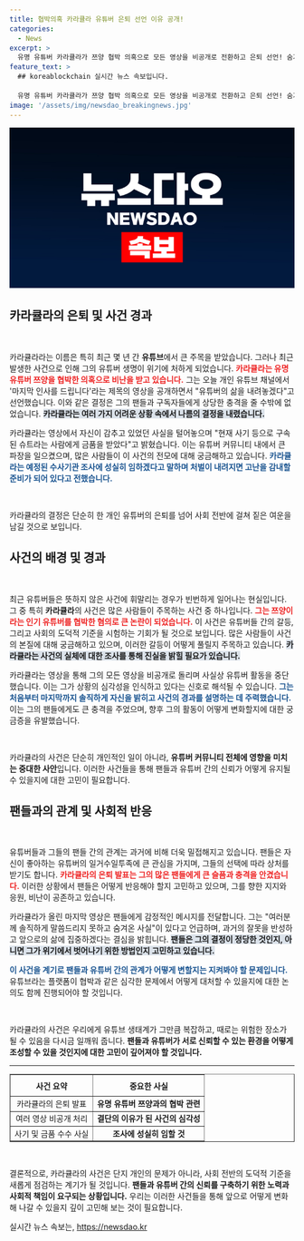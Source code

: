 ```yaml
---
title: 협박의혹 카라큘라 유튜버 은퇴 선언 이유 공개!
categories:
  - News
excerpt: >
  유명 유튜버 카라큘라가 쯔양 협박 의혹으로 모든 영상을 비공개로 전환하고 은퇴 선언! 숨겨왔던 비밀과 함께 충격적인 사실을 공개하며 사죄의 시간을 가졌습니다. 이 사건의 전말은 과연?
feature_text: >
  ## koreablockchain 실시간 뉴스 속보입니다.

  유명 유튜버 카라큘라가 쯔양 협박 의혹으로 모든 영상을 비공개로 전환하고 은퇴 선언! 숨겨왔던 비밀과 함께 충격적인 사실을 공개하며 사죄의 시간을 가졌습니다. 이 사건의 전말은 과연?
image: '/assets/img/newsdao_breakingnews.jpg'
---
```


<p><img src="/assets/img/newsdao_breakingnews.jpg" alt="koreablockchain 속보" /></p>

<h2 data-ke-size="size26">카라큘라의 은퇴 및 사건 경과</h2>

<p data-ke-size="size16">&nbsp;</p>

<p>카라큘라라는 이름은 특히 최근 몇 년 간 <b>유튜브</b>에서 큰 주목을 받았습니다. 그러나 최근 발생한 사건으로 인해 그의 유튜버 생명이 위기에 처하게 되었습니다. <b><span style="color: #ee2323;">카라큘라는 유명 유튜버 쯔양을 협박한 의혹으로 비난을 받고 있습니다.</span></b> 그는 오늘 개인 유튜브 채널에서 '마지막 인사를 드립니다'라는 제목의 영상을 공개하면서 "유튜버의 삶을 내려놓겠다"고 선언했습니다. 이와 같은 결정은 그의 팬들과 구독자들에게 상당한 충격을 줄 수밖에 없었습니다. <b><span style="background-color: #21538527;">카라큘라는 여러 가지 어려운 상황 속에서 나름의 결정을 내렸습니다.</span></b> </p>

<p>카라큘라는 영상에서 자신이 감추고 있었던 사실을 털어놓으며 "현재 사기 등으로 구속된 슈트라는 사람에게 금품을 받았다"고 밝혔습니다. 이는 유튜버 커뮤니티 내에서 큰 파장을 일으켰으며, 많은 사람들이 이 사건의 전모에 대해 궁금해하고 있습니다. <b><span style="color: #1a5490;">카라큘라는 예정된 수사기관 조사에 성실히 임하겠다고 말하며 처벌이 내려지면 고난을 감내할 준비가 되어 있다고 전했습니다.</span></b></p>

<p data-ke-size="size16">&nbsp;</p>

<p>카라큘라의 결정은 단순히 한 개인 유튜버의 은퇴를 넘어 사회 전반에 걸쳐 짙은 여운을 남길 것으로 보입니다.</p>

<h2 data-ke-size="size26">사건의 배경 및 경과</h2>

<p data-ke-size="size16">&nbsp;</p>

<p>최근 유튜버들은 뜻하지 않은 사건에 휘말리는 경우가 빈번하게 일어나는 현실입니다. 그 중 특히 <b>카라큘라</b>의 사건은 많은 사람들이 주목하는 사건 중 하나입니다. <b><span style="color: #ee2323;">그는 쯔양이라는 인기 유튜버를 협박한 혐의로 큰 논란이 되었습니다.</span></b> 이 사건은 유튜버들 간의 갈등, 그리고 사회의 도덕적 기준을 시험하는 기회가 될 것으로 보입니다. 많은 사람들이 사건의 본질에 대해 궁금해하고 있으며, 이러한 갈등이 어떻게 풀릴지 주목하고 있습니다. <b><span style="background-color: #21538527;">카라큘라는 사건의 실체에 대한 조사를 통해 진실을 밝힐 필요가 있습니다.</span></b></p>

<p>카라큘라는 영상을 통해 그의 모든 영상을 비공개로 돌리며 사실상 유튜버 활동을 중단했습니다. 이는 그가 상황의 심각성을 인식하고 있다는 신호로 해석될 수 있습니다. <b><span style="color: #1a5490;">그는 처음부터 마지막까지 솔직하게 자신을 밝히고 사건의 경과를 설명하는 데 주력했습니다.</span></b> 이는 그의 팬들에게도 큰 충격을 주었으며, 향후 그의 활동이 어떻게 변화할지에 대한 궁금증을 유발했습니다.</p>

<p data-ke-size="size16">&nbsp;</p>

<p>카라큘라의 사건은 단순히 개인적인 일이 아니라, <b>유튜버 커뮤니티 전체에 영향을 미치는 중대한 사안</b>입니다. 이러한 사건들을 통해 팬들과 유튜버 간의 신뢰가 어떻게 유지될 수 있을지에 대한 고민이 필요합니다.</p>

<h2 data-ke-size="size26">팬들과의 관계 및 사회적 반응</h2>

<p data-ke-size="size16">&nbsp;</p>

<p>유튜버들과 그들의 팬들 간의 관계는 과거에 비해 더욱 밀접해지고 있습니다. 팬들은 자신이 좋아하는 유튜버의 일거수일투족에 큰 관심을 가지며, 그들의 선택에 따라 상처를 받기도 합니다. <b><span style="color: #ee2323;">카라큘라의 은퇴 발표는 그의 많은 팬들에게 큰 슬픔과 충격을 안겼습니다.</span></b> 이러한 상황에서 팬들은 어떻게 반응해야 할지 고민하고 있으며, 그를 향한 지지와 응원, 비난이 공존하고 있습니다.</p>

<p>카라큘라가 올린 마지막 영상은 팬들에게 감정적인 메시지를 전달합니다. 그는 "여러분께 솔직하게 말씀드리지 못하고 숨겨온 사실"이 있다고 언급하며, 과거의 잘못을 반성하고 앞으로의 삶에 집중하겠다는 결심을 밝힙니다. <b><span style="background-color: #21538527;">팬들은 그의 결정이 정당한 것인지, 아니면 그가 위기에서 벗어나기 위한 방법인지 고민하고 있습니다.</span></b> </p>

<p><b><span style="color: #1a5490;">이 사건을 계기로 팬들과 유튜버 간의 관계가 어떻게 변할지는 지켜봐야 할 문제입니다.</span></b> 유튜브라는 플랫폼이 협박과 같은 심각한 문제에서 어떻게 대처할 수 있을지에 대한 논의도 함께 진행되어야 할 것입니다.</p>

<p data-ke-size="size16">&nbsp;</p>

<p>카라큘라의 사건은 우리에게 유튜브 생태계가 그만큼 복잡하고, 때로는 위험한 장소가 될 수 있음을 다시금 일깨워 줍니다. <b>팬들과 유튜버가 서로 신뢰할 수 있는 환경을 어떻게 조성할 수 있을 것인지에 대한 고민이 깊어져야 할 것입니다.</b></p>

<hr />

<table style="width: 100%; border-collapse: collapse;" border="1">
<tr>
<th style="text-align: center; height: 30px;"><b>사건 요약</b></th>
<th style="text-align: center; height: 30px;"><b>중요한 사실</b></th>
</tr>
<tr>
<td style="text-align: center; height: 17px;">카라큘라의 은퇴 발표</td>
<td style="text-align: center; height: 17px;"><b>유명 유튜버 쯔양과의 협박 관련</b></td>
</tr>
<tr>
<td style="text-align: center; height: 17px;">여러 영상 비공개 처리</td>
<td style="text-align: center; height: 17px;"><b>결단의 이유가 된 사건의 심각성</b></td>
</tr>
<tr>
<td style="text-align: center; height: 17px;">사기 및 금품 수수 사실</td>
<td style="text-align: center; height: 17px;"><b>조사에 성실히 임할 것</b></td>
</tr>
</table>

<p data-ke-size="size16">&nbsp;</p>

<p>결론적으로, 카라큘라의 사건은 단지 개인의 문제가 아니라, 사회 전반의 도덕적 기준을 새롭게 점검하는 계기가 될 것입니다. <b>팬들과 유튜버 간의 신뢰를 구축하기 위한 노력과 사회적 책임이 요구되는 상황입니다.</b> 우리는 이러한 사건들을 통해 앞으로 어떻게 변화해 나갈 수 있을지 깊이 고민해 보는 것이 필요합니다.</p>
실시간 뉴스 속보는, <a href="https://newsdao.kr" rel="dofollow">https://newsdao.kr</a>


